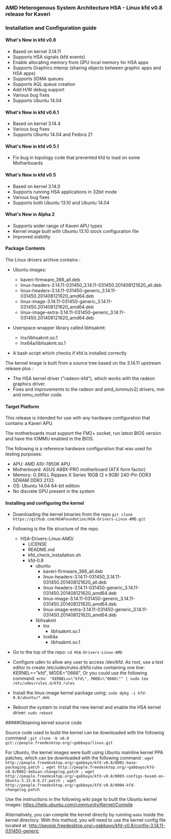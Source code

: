 ### AMD Heterogenous System Architecture HSA - Linux kfd v0.8 release for Kaveri

### Installation and Configuration guide

#### What's New in kfd v0.8

* Based on kernel 3.14.11
* Supports HSA signals (kfd events)
* Enable allocating memory from GPU local memory for HSA apps
* Supports Graphics interop (sharing objects between graphic apps and HSA apps)
* Supports SDMA queues
* Supports AQL queue creation
* Add H/W debug support
* Various bug fixes
* Supports Ubuntu 14.04

#### What's New in kfd v0.6.1

* Based on kernel 3.14.4
* Various bug fixes
* Supports Ubuntu 14.04 and Fedora 21

#### What's New in kfd v0.5.1

* Fix bug in topology code that prevented kfd to load on some Motherboards

#### What's New in kfd v0.5

* Based on kernel 3.14.0
* Supports running HSA applications in 32bit mode
* Various bug fixes
* Supports both Ubuntu 13.10 and Ubuntu 14.04

#### What's New in Alpha 2

* Supports wider range of Kaveri APU types
* Kernel image built with Ubuntu 13.10 stock configuration file
* Improved stability

#### Package Contents

The Linux drivers archive contains :

* Ubuntu images:
  * kaveri-firmware_366_all.deb
  * linux-headers-3.14.11-031450_3.14.11-031450.201408121620_all.deb
  * linux-headers-3.14.11-031450-generic_3.14.11-031450.201408121620_amd64.deb
  * linux-image-3.14.11-031450-generic_3.14.11-031450.201408121620_amd64.deb
  * linux-image-extra-3.14.11-031450-generic_3.14.11-031450.201408121620_amd64.deb

* Userspace wrapper library called libhsakmt:
  * lnx/libhsakmt.so.1
  * lnx64a/libhsakmt.so.1

* A bash script which checks if kfd is installed correctly

The kernel image is built from a source tree based on the 3.14.11 upstream
release plus :

* The HSA kernel driver ("radeon-kfd"), which works with the radeon
  graphics driver.
* Fixes and improvements to the radeon and amd_iommu(v2) drivers, mm and
  mmu_notifier code.

#### Target Platform

This release is intended for use with any hardware configuration that
contains a Kaveri APU.

The motherboards must support the FM2+ socket, run latest BIOS version
and have the IOMMU enabled in the BIOS.

The following is a reference hardware configuration that was used for
testing purposes:

* APU:            AMD A10-7850K APU
* Motherboard:    ASUS A88X-PRO motherboard (ATX form factor)
* Memory:         G.SKILL Ripjaws X Series 16GB (2 x 8GB) 240-Pin DDR3 SDRAM DDR3 2133
* OS:             Ubuntu 14.04 64-bit edition
* No discrete GPU present in the system

#### Installing and configuring the kernel

* Downloading the kernel binaries from the repo
  `git clone https://github.com/HSAFoundation/HSA-Drivers-Linux-AMD.git`

* Following is the file structure of the repo
  
  * HSA-Drivers-Linux-AMD/
      * LICENSE
      * README.md
      * kfd_check_installation.sh
      * kfd-0.8
        * ubuntu
          * kaveri-firmware_366_all.deb
          * linux-headers-3.14.11-031450_3.14.11-031450.201408121620_all.deb
          * linux-headers-3.14.11-031450-generic_3.14.11-031450.201408121620_amd64.deb
          * linux-image-3.14.11-031450-generic_3.14.11-031450.201408121620_amd64.deb
          * linux-image-extra-3.14.11-031450-generic_3.14.11-031450.201408121620_amd64.deb
        * libhsakmt
          * lnx
            * libhsakmt.so.1
          * lnx64a
            * libhsakmt.so.1

* Go to the top of the repo:
  `cd HSA-Drivers-Linux-AMD`

* Configure udev to allow any user to access /dev/kfd. As root, use a text
editor to create /etc/udev/rules.d/kfd.rules containing one line:
KERNEL=="kfd", MODE="0666", Or you could use the following command:
  `echo  "KERNEL==\"kfd\", MODE=\"0666\"" | sudo tee /etc/udev/rules.d/kfd.rules`

* Install the linux-image kernel package using:
  `sudo dpkg -i kfd-0.8/ubuntu/*.deb`

* Reboot the system to install the new kernel and enable the HSA kernel driver:
  `sudo reboot`
 
#####Obtaining kernel source code 

Source code used to build the kernel can be downloaded with the following
command :
`git clone -b v0.8 git://people.freedesktop.org/~gabbayo/linux.git`

For Ubuntu, the kernel images were built using Ubuntu mainline kernel
PPA patches, which can be downloaded with the following command :
`wget http://people.freedesktop.org/~gabbayo/kfd-v0.8/0001-base-packaging.patch ; wget http://people.freedesktop.org/~gabbayo/kfd-v0.8/0002-debian-changelog.patch ; wget http://people.freedesktop.org/~gabbayo/kfd-v0.8/0003-configs-based-on-Ubuntu-3.13.0-8.27.patch ; wget http://people.freedesktop.org/~gabbayo/kfd-v0.8/0004-kfd-changelog.patch`

Use the instructions in the following wiki page to built the Ubuntu kernel images:
https://help.ubuntu.com/community/Kernel/Compile

Alternatively, you can compile the kernel directly by running `make` inside
the kernel directory.
With this method, you will need to use the kernel config file located at:
http://people.freedesktop.org/~gabbayo/kfd-v0.8/config-3.14.11-031450-generic

